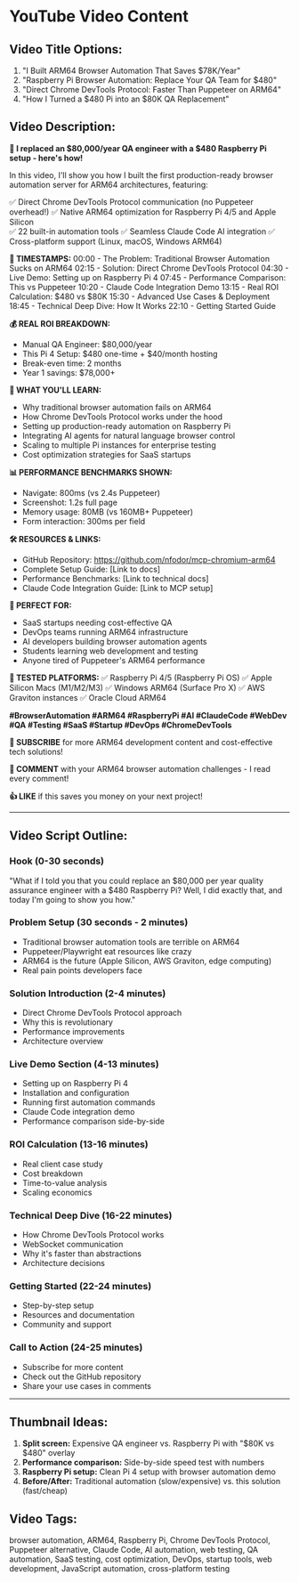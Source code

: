 # YouTube Video Content

## Video Title Options:
1. "I Built ARM64 Browser Automation That Saves $78K/Year"
2. "Raspberry Pi Browser Automation: Replace Your QA Team for $480"
3. "Direct Chrome DevTools Protocol: Faster Than Puppeteer on ARM64"
4. "How I Turned a $480 Pi into an $80K QA Replacement"

## Video Description:

**🚀 I replaced an $80,000/year QA engineer with a $480 Raspberry Pi setup - here's how!**

In this video, I'll show you how I built the first production-ready browser automation server for ARM64 architectures, featuring:

✅ Direct Chrome DevTools Protocol communication (no Puppeteer overhead!)
✅ Native ARM64 optimization for Raspberry Pi 4/5 and Apple Silicon  
✅ 22 built-in automation tools
✅ Seamless Claude Code AI integration
✅ Cross-platform support (Linux, macOS, Windows ARM64)

**🎯 TIMESTAMPS:**
00:00 - The Problem: Traditional Browser Automation Sucks on ARM64
02:15 - Solution: Direct Chrome DevTools Protocol 
04:30 - Live Demo: Setting up on Raspberry Pi 4
07:45 - Performance Comparison: This vs Puppeteer
10:20 - Claude Code Integration Demo
13:15 - Real ROI Calculation: $480 vs $80K
15:30 - Advanced Use Cases & Deployment
18:45 - Technical Deep Dive: How It Works
22:10 - Getting Started Guide

**💰 REAL ROI BREAKDOWN:**
- Manual QA Engineer: $80,000/year
- This Pi 4 Setup: $480 one-time + $40/month hosting
- Break-even time: 2 months
- Year 1 savings: $78,000+

**🔧 WHAT YOU'LL LEARN:**
- Why traditional browser automation fails on ARM64
- How Chrome DevTools Protocol works under the hood
- Setting up production-ready automation on Raspberry Pi
- Integrating AI agents for natural language browser control
- Scaling to multiple Pi instances for enterprise testing
- Cost optimization strategies for SaaS startups

**📊 PERFORMANCE BENCHMARKS SHOWN:**
- Navigate: 800ms (vs 2.4s Puppeteer)
- Screenshot: 1.2s full page
- Memory usage: 80MB (vs 160MB+ Puppeteer)
- Form interaction: 300ms per field

**🛠️ RESOURCES & LINKS:**
- GitHub Repository: https://github.com/nfodor/mcp-chromium-arm64
- Complete Setup Guide: [Link to docs]
- Performance Benchmarks: [Link to technical docs]
- Claude Code Integration Guide: [Link to MCP setup]

**🎯 PERFECT FOR:**
- SaaS startups needing cost-effective QA
- DevOps teams running ARM64 infrastructure
- AI developers building browser automation agents
- Students learning web development and testing
- Anyone tired of Puppeteer's ARM64 performance

**📱 TESTED PLATFORMS:**
✅ Raspberry Pi 4/5 (Raspberry Pi OS)
✅ Apple Silicon Macs (M1/M2/M3)
✅ Windows ARM64 (Surface Pro X)
✅ AWS Graviton instances
✅ Oracle Cloud ARM64

**#BrowserAutomation #ARM64 #RaspberryPi #AI #ClaudeCode #WebDev #QA #Testing #SaaS #Startup #DevOps #ChromeDevTools**

**🔔 SUBSCRIBE** for more ARM64 development content and cost-effective tech solutions!

**💬 COMMENT** with your ARM64 browser automation challenges - I read every comment!

**👍 LIKE** if this saves you money on your next project!

---

## Video Script Outline:

### Hook (0-30 seconds)
"What if I told you that you could replace an $80,000 per year quality assurance engineer with a $480 Raspberry Pi? Well, I did exactly that, and today I'm going to show you how."

### Problem Setup (30 seconds - 2 minutes)
- Traditional browser automation tools are terrible on ARM64
- Puppeteer/Playwright eat resources like crazy
- ARM64 is the future (Apple Silicon, AWS Graviton, edge computing)
- Real pain points developers face

### Solution Introduction (2-4 minutes)
- Direct Chrome DevTools Protocol approach
- Why this is revolutionary
- Performance improvements
- Architecture overview

### Live Demo Section (4-13 minutes)
- Setting up on Raspberry Pi 4
- Installation and configuration
- Running first automation commands
- Claude Code integration demo
- Performance comparison side-by-side

### ROI Calculation (13-16 minutes)
- Real client case study
- Cost breakdown
- Time-to-value analysis
- Scaling economics

### Technical Deep Dive (16-22 minutes)
- How Chrome DevTools Protocol works
- WebSocket communication
- Why it's faster than abstractions
- Architecture decisions

### Getting Started (22-24 minutes)
- Step-by-step setup
- Resources and documentation
- Community and support

### Call to Action (24-25 minutes)
- Subscribe for more content
- Check out the GitHub repository
- Share your use cases in comments

---

## Thumbnail Ideas:

1. **Split screen:** Expensive QA engineer vs. Raspberry Pi with "$80K vs $480" overlay
2. **Performance comparison:** Side-by-side speed test with numbers
3. **Raspberry Pi setup:** Clean Pi 4 setup with browser automation demo
4. **Before/After:** Traditional automation (slow/expensive) vs. this solution (fast/cheap)

## Video Tags:
browser automation, ARM64, Raspberry Pi, Chrome DevTools Protocol, Puppeteer alternative, Claude Code, AI automation, web testing, QA automation, SaaS testing, cost optimization, DevOps, startup tools, web development, JavaScript automation, cross-platform testing